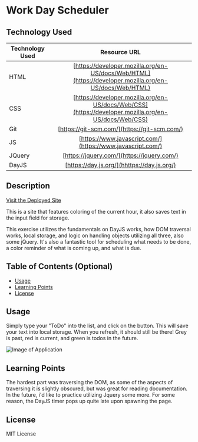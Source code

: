 # Work Day Scheduler


## Technology Used

| Technology Used         | Resource URL           |
| ------------- |:-------------:|
| HTML    | [https://developer.mozilla.org/en-US/docs/Web/HTML](https://developer.mozilla.org/en-US/docs/Web/HTML) |
| CSS     | [https://developer.mozilla.org/en-US/docs/Web/CSS](https://developer.mozilla.org/en-US/docs/Web/CSS)      |
| Git | [https://git-scm.com/](https://git-scm.com/)     |
| JS  | [https://www.javascript.com/](https://www.javascript.com/)     |
| JQuery | [https://jquery.com/](https://jquery.com/)     |
| DayJS | [https://day.js.org/](hhttps://day.js.org/)     |

## Description

[Visit the Deployed Site](https://dann-lam.github.io/04-06-2023-mod-05-chall/)

This is a site that features coloring of the current hour, it also saves text in the input field for storage.

This exercise utilizes the fundamentals on DayJS works, how DOM traversal works, local storage, and logic on handling objects utilizing all three, also some jQuery.
It's also a fantastic tool for scheduling what needs to be done, a color reminder of what is coming up, and what is due.

## Table of Contents (Optional)


* [Usage](#usage)
* [Learning Points](#learning-points)
* [License](#license)


## Usage

Simply type your "ToDo" into the list, and click on the button. This will save your text into local storage. When you refresh, it should still be there!
Grey is past, red is current, and green is todos in the future.


![Image of Application](https://raw.githubusercontent.com/dann-lam/04-06-2023-mod-05-chall/main/assets/screenshot.jpg)


## Learning Points

The hardest part was traversing the DOM, as some of the aspects of traversing it is slightly obscured, but was great for reading documentation. In the future, i'd like to practice utilizing Jquery some more.
For some reason, the DayJS timer pops up quite late upon spawning the page.


## License

MIT License

